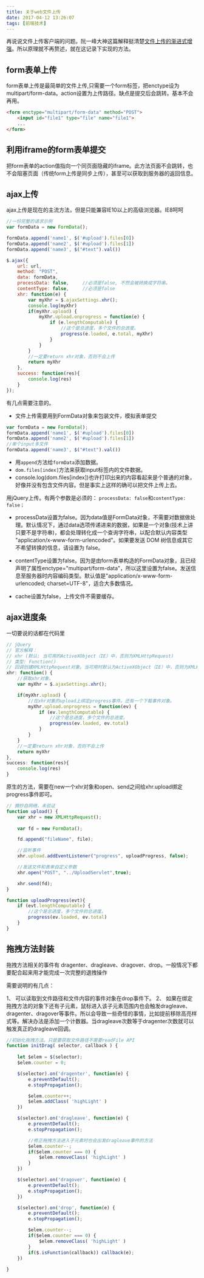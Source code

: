 ```yaml
---
title: 关于web文件上传
date: 2017-04-12 13:26:07
tags: [前端技术]
---
```


再说说文件上传客户端的问题。阮一峰大神这篇解释挺清楚[文件上传的渐进式增强](http://www.ruanyifeng.com/blog/2012/08/file_upload.html)。所以原理就不再赘述，就在这记录下实现的方法。

<!-- more -->

## form表单上传

form表单上传是最简单的文件上传,只需要一个form标签，把enctype设为multipart/form-data。action设置为上传路径。缺点是提交后会跳转。基本不会再用。

``` html
<form enctype="multipart/form-data" method="POST">
    <input id="file1" type="file" name="file1">
    ...
</form>
```

## 利用iframe的form表单提交

把form表单的action值指向一个同页面隐藏的iframe。此方法页面不会跳转，也不会阻塞页面（传统form上传是同步上传），甚至可以获取到服务器的返回信息。

## ajax上传

ajax上传是现在的主流方法，但是只能兼容IE10以上的高级浏览器。IE8呵呵

``` javascript
//一份完整的请求示例
var formData = new FormData();

formData.append('name1', $('#upload').files[0])
formData.append('name2', $('#upload').files[1])
formData.append('name3', $("#text").val())

$.ajax({
    url: url,
    method: "POST",
    data: formData,
    processData: false,     //必须是false, 不然会被转换成字符串。
    contentType: false,     //必须是false
    xhr: function(e) {
        var myXhr = $.ajaxSettings.xhr();
        console.log(myXhr)
        if(myXhr.upload) {
            myXhr.upload.onprogress = function(e) {
                if (e.lengthComputable) {
                    //这个是总进度，多个文件的总进度。
                    progress(e.loaded, e.total, myXhr)
                }
            }
        }
        //一定要return xhr对象，否则不会上传
        return myXhr
    },
    success: function(res){
        console.log(res)
    }
});
```

有几点需要注意的。

* 文件上传需要用到FormData对象来包装文件，模拟表单提交

``` javascript
var formData = new FormData();
formData.append('name1', $('#upload').files[0])   
formData.append('name2', $('#upload').files[1])
//单个input多文件
formData.append('name3', $("#text").val())
```

* 用`append`方法给`formData`添加数据。
* `dom.files[index]`方法来获取input标签内的文件数据。
* console.log(dom.files[index])也许打印出来的内容看起来是个普通的对象，好像并没有包含文件内容。但是事实上这样的确可以把文件上传上去。

用jQuery上传。有两个参数是必须的：
 `processData: false`和`contentType: false；` 

* processData设置为false。因为data值是FormData对象，不需要对数据做处理。默认情况下，通过data选项传递进来的数据，如果是一个对象(技术上讲只要不是字符串)，都会处理转化成一个查询字符串，以配合默认内容类型 "application/x-www-form-urlencoded"。如果要发送 DOM 树信息或其它不希望转换的信息，请设置为 false。

* contentType设置为false。因为是由form表单构造的FormData对象，且已经声明了属性enctype="multipart/form-data"，所以这里设置为false。发送信息至服务器时内容编码类型。默认值是"application/x-www-form-urlencoded; charset=UTF-8"，适合大多数情况。

* cache设置为false，上传文件不需要缓存。

## ajax进度条

一切要说的话都在代码里

```js
// jQuery
// 官方解释：
// xhr (默认: 当可用的ActiveXObject（IE）中，否则为XMLHttpRequest)
// 类型: Function()
// 回调创建XMLHttpRequest对象。当可用时默认为ActiveXObject（IE）中，否则为XMLHttpRequest。提供覆盖你自己的执行的XMLHttpRequest或增强工厂。
xhr: function() {
    //获取xhr对象。
    var myXhr = $.ajaxSettings.xhr();

    if(myXhr.upload) {
        //在xhr对象的upload上绑定progress事件。还有一个下载事件对象。
        myXhr.upload.onprogress = function(ev) {
            if (ev.lengthComputable) {
                //这个是总进度，多个文件的总进度。
                progress(ev.loaded, ev.total)
            }
        }
    }
    //一定要return xhr对象，否则不会上传
    return myXhr
},
success: function(res){
    console.log(res)
}
```

原生的方法，需要在new一个xhr对象和open、send之间给xhr.upload绑定progress事件即可。

``` javascript
// 摘抄自网络，未验证
function upload() {
    var xhr = new XMLHttpRequest();  
  
    var fd = new FormData();  

    fd.append("fileName", file);  

    //监听事件  
    xhr.upload.addEventListener("progress", uploadProgress, false);  

    //发送文件和表单自定义参数  
    xhr.open("POST", "../UploadServlet",true);  

    xhr.send(fd);
}

function uploadProgress(evt){  
    if (evt.lengthComputable) {                    
        //这个是总进度，多个文件的总进度。
        progress(ev.loaded, ev.total)              
    }  
}

```

## 拖拽方法封装

拖拽方法相关的事件有 dragenter、dragleave、dragover、drop。一般情况下都要配合起来用才能完成一次完整的退拽操作

需要说明的有几点：

1、 可以读取到文件路径和文件内容的事件对象在drop事件下。
2、 如果在绑定拖拽方法的对象下还有子元素，鼠标进入该子元素范围内也会触发dragleave、dragenter、dragover等事件。所以会导致一些奇怪的事情，比如提前移除高亮样式等。解决办法是添加一个计数器。当dragleave次数等于dragenter次数就可以触发真正的dragleave回调。

``` javascript
//初始化拖拽方法。只是要获取文件路径不需要readFile API
function initDrag( selector, callback ) {
    
    let $elem = $(selector);
    $elem.counter = 0;

    $(selector).on('dragenter', function(e) {
        e.preventDefault();
        e.stopPropagation();

        $elem.counter++;
        $elem.addClass( 'highLight' )
    })

    $(selector).on('dragleave', function(e) {
        e.preventDefault();
        e.stopPropagation();

        //修正拖拽方法进入子元素时也会出发dragleave事件的方法
        $elem.counter--;
        if($elem.counter === 0) {
            $elem.removeClass( 'highLight' )           
        }
    })

    $(selector).on('dragover', function(e) {
        e.preventDefault();
        e.stopPropagation();
    })

    $(selector).on('drop', function(e) {
        e.preventDefault();
        e.stopPropagation();

        $elem.counter--;
        if($elem.counter === 0) {
            $elem.removeClass( 'highLight' )
        }
        if($.isFunction(callback)) callback(e);
    })
    
}
```